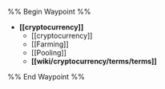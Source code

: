 %% Begin Waypoint %%
- **[[cryptocurrency]]**
	- [[cryptocurrency]]
	- [[Farming]]
	- [[Pooling]]
	- **[[wiki/cryptocurrency/terms/terms]]**

%% End Waypoint %%